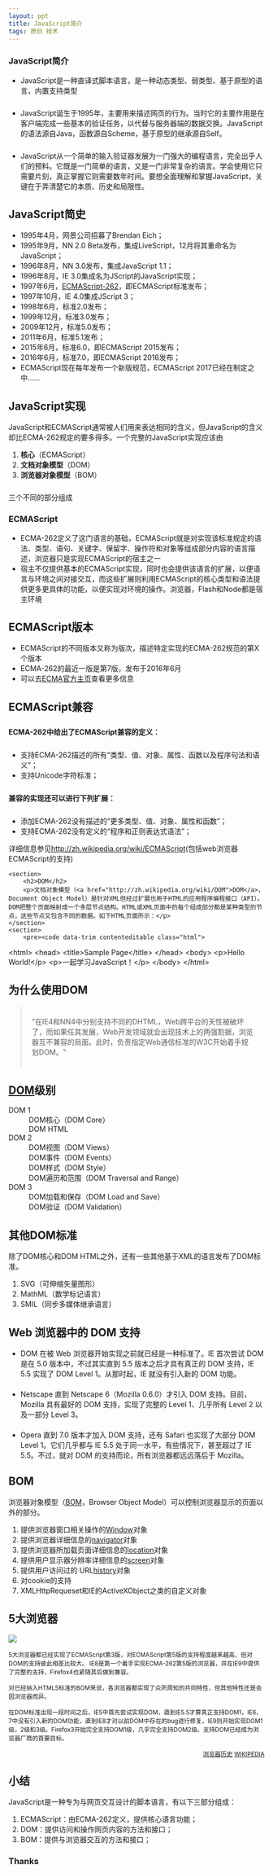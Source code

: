 ```yaml
---
layout: ppt
title: JavaScript简介
tags: 原创 技术
---
```


<section>
	<section>
		<h1>JavaScript简介</h1>
	</section>
	<section>
        <ul>
            <li>JavaScript是一种直译式脚本语言，是一种动态类型、弱类型、基于原型的语言，内置支持类型</li>
            <li class="fragment" style="margin-top: 24px">JavaScript诞生于1995年，主要用来描述网页的行为。当时它的主要作用是在客户端完成一些基本的验证任务，以代替与服务器端的数据交换。JavaScript的语法源自Java，函数源自Scheme，基于原型的继承源自Self。</li>
            <li class="fragment" style="margin-top: 24px">JavaScript从一个简单的输入验证器发展为一门强大的编程语言，完全出乎人们的预料。它既是一门简单的语言，又是一门非常复杂的语言。学会使用它只需要片刻，真正掌握它则需要数年时间。要想全面理解和掌握JavaScript，关键在于弄清楚它的本质、历史和局限性。</li>
        </ul>
	</section>
</section>
<section>
	<section>
		<h2>JavaScript简史</h2>
	</section>
	<section>
        <ul>
            <li>1995年4月，网景公司招募了Brendan Eich；</li>
            <li class="fragment">1995年9月，NN 2.0 Beta发布，集成LiveScript，12月将其重命名为JavaScript；</li>
            <li class="fragment">1996年8月，NN 3.0发布，集成JavaScript 1.1；</li>
            <li class="fragment">1996年8月，IE 3.0集成名为JScript的JavaScript实现；</li>
            <li class="fragment">1997年6月，<a href="http://www.ecma-international.org/publications/standards/Ecma-262.htm">ECMAScript-262</a>，即ECMAScript标准发布；</li>
            <li class="fragment">1997年10月，IE 4.0集成JScript 3；</li>
            <li class="fragment">1998年6月，标准2.0发布；</li>
            <li class="fragment">1999年12月，标准3.0发布；</li>
            <li class="fragment">2009年12月，标准5.0发布；</li>
            <li class="fragment">2011年6月，标准5.1发布；</li>
            <li class="fragment">2015年6月，标准6.0，即ECMAScript 2015发布；</li>
            <li class="fragment">2016年6月，标准7.0，即ECMAScript 2016发布；</li>
            <li class="fragment">ECMAScript现在每年发布一个新版规范，ECMAScript 2017已经在制定之中……</li>
        </ul>
	</section>

</section>
<section>
	<section>
		<h2>JavaScript实现</h2>
	</section>
	<section>
		<p style="text-align: left">JavaScript和ECMAScript通常被人们用来表达相同的含义，但JavaScript的含义却比ECMA-262规定的要多得多。一个完整的JavaScript实现应该由</p>
        <ol>
            <li class="fragment"><strong>核心</strong>（ECMAScript）</li>
            <li class="fragment"><strong>文档对象模型</strong>（DOM）</li>
            <li class="fragment"><strong>浏览器对象模型</strong>（BOM）</li>
        </ol>
        <p class="fragment roll-in" style="margin-top: 24px; text-align: left">三个不同的部分组成</p>
	</section>
	<section>
		<h3>ECMAScript</h3>
        <ul>
            <li class="fragment roll-in">ECMA-262定义了这门语言的基础，ECMAScript就是对实现该标准规定的语法、类型、语句、关键字、保留字、操作符和对象等组成部分内容的语言描述，浏览器只是实现ECMAScript的宿主之一</li>
            <li class="fragment roll-in">宿主不仅提供基本的ECMAScript实现，同时也会提供该语言的扩展，以便语言与环境之间对接交互，而这些扩展则利用ECMAScript的核心类型和语法提供更多更具体的功能，以便实现对环境的操作。浏览器，Flash和Node都是宿主环境</li>
        </ul>
	</section>
    <section>
        <h2>ECMAScript版本</h2>
        <ul>
            <li class="fragment">ECMAScript的不同版本又称为版次，描述特定实现的ECMA-262规范的第X个版本</li>
            <li class="fragment">ECMA-262的最近一版是第7版，发布于2016年6月</li>
            <li class="fragment">可以去<a href="http://www.ecma-international.org/publications/standards/Ecma-262.htm" target="_blank">ECMA官方主页</a>查看更多信息</li>
        </ul>
        <p></p>
    </section>
    <section>
        <h2>ECMAScript兼容</h2>
        <h4 class="fragment roll-in" style="margin: 25px auto;text-align: left">ECMA-262中给出了ECMAScript兼容的定义：</h4>
        <ul class="fragment">
            <li>支持ECMA-262描述的所有“类型、值、对象、属性、函数以及程序句法和语义”；</li>
            <li>支持Unicode字符标准；</li>
        </ul>
        <h4 class="fragment roll-in" style="margin: 25px auto; text-align: left">兼容的实现还可以进行下列扩展：</h4>
        <ul class="fragment">
            <li>添加ECMA-262没有描述的“更多类型、值、对象、属性和函数”；</li>
            <li>支持ECMA-262没有定义的“程序和正则表达式语法”；</li>
        </ul>
        <p class="fragment roll-in" style="text-align: left">详细信息参见<a href="http://zh.wikipedia.org/wiki/ECMAScript">http://zh.wikipedia.org/wiki/ECMAScript</a>(包括web浏览器ECMAScript的支持)</p>
    </section>

	<section>
		<h2>DOM</h2>
		<p>文档对象模型（<a href="http://zh.wikipedia.org/wiki/DOM">DOM</a>，Document Object Model）是针对XML但经过扩展也用于HTML的应用程序编程接口（API）。DOM把整个页面映射成一个多层节点结构。HTML或XML页面中的每个组成部分都是某种类型的节点，这些节点又包含不同的数据。如下HTML页面所示：</p>
	</section>
	<section>
		<pre><code data-trim contenteditable class="html">
&lt;html&gt;
    &lt;head&gt;
        &lt;title&gt;Sample Page&lt;/title&gt;
    &lt;/head&gt;
    &lt;body&gt;
        &lt;p&gt;Hello World!&lt;/p&gt;
        &lt;p&gt;一起学习JavaScript！&lt;/p&gt;
    &lt;/body&gt;
&lt;/html&gt;
		</code></pre>
	</section>
    <section>
        <h2>为什么使用DOM</h2>
        <blockquote style="padding: 20px">"在IE4和NN4中分别支持不同的DHTML，Web跨平台的天性被破坏了，而如果任其发展，Web开发领域就会出现技术上的两强割据，浏览器互不兼容的局面。此时，负责指定Web通信标准的W3C开始着手规划DOM。"</blockquote>
    </section>
    <section>
        <h2><a href="https://www.w3.org/DOM/" target="_blank">DOM</a>级别</h2>
        <dl>
		    <dt>DOM 1</dt>
			<dd>DOM核心（DOM Core）</dd>
			<dd>DOM HTML</dd>
            <dt>DOM 2</dt>
			<dd>DOM视图（DOM Views）</dd>
			<dd>DOM事件（DOM Events）</dd>
			<dd>DOM样式（DOM Style）</dd>
			<dd>DOM遍历和范围（DOM Traversal and Range）</dd>
            <dt>DOM 3</dt>
			<dd>DOM加载和保存（DOM Load and Save）</dd>
			<dd>DOM验证（DOM Validation）</dd>
        </dl>
    </section>
    <section>
        <h2>其他DOM标准</h2>
        <p style="text-align: left">除了DOM核心和DOM HTML之外，还有一些其他基于XML的语言发布了DOM标准。</p>
        <ol>
            <li>SVG（可伸缩矢量图形）</li>
            <li>MathML（数学标记语言）</li>
            <li>SMIL（同步多媒体继承语言）</li>
        </ol>
    </section>
    <section>
        <h2>Web 浏览器中的 DOM 支持</h2>
        <ul>
            <li class="fragment roll-in ">DOM 在被 Web 浏览器开始实现之前就已经是一种标准了。IE 首次尝试 DOM 是在 5.0 版本中，不过其实直到 5.5 版本之后才具有真正的 DOM 支持，IE 5.5 实现了 DOM Level 1。从那时起，IE 就没有引入新的 DOM 功能。</li>
            <li style="margin: 20px 0" class="fragment roll-in">Netscape 直到 Netscape 6（Mozilla 0.6.0）才引入 DOM 支持。目前，Mozilla 具有最好的 DOM 支持，实现了完整的 Level 1、几乎所有 Level 2 以及一部分 Level 3。</li>
            <li class="fragment roll-in">Opera 直到 7.0 版本才加入 DOM 支持，还有 Safari 也实现了大部分 DOM Level 1。它们几乎都与 IE 5.5 处于同一水平，有些情况下，甚至超过了 IE 5.5。不过，就对 DOM 的支持而论，所有浏览器都远远落后于 Mozilla。</li>
        </ul>
    </section>
	<section>
		<h2>BOM</h2>
		<p style="text-align: left">浏览器对象模型（<a href="http://www.w3cschool.cn/pro_js_implement.html#BOM">BOM</a>，Browser Object Model）可以控制浏览器显示的页面以外的部分。</p>
		<ol>
			<li>提供浏览器窗口相关操作的<a href="http://www.w3cschool.cn/dom_obj_window.html">Window</a>对象</li>
			<li>提供浏览器详细信息的<a href="http://www.w3cschool.cn/dom_obj_navigator.html">navigator</a>对象</li>
			<li>提供浏览器所加载页面详细信息的<a href="http://www.w3cschool.cn/dom_obj_location.html">location</a>对象</li>
			<li>提供用户显示器分辨率详细信息的<a href="http://www.w3cschool.cn/dom_obj_screen.html">screen</a>对象</li>
			<li>提供用户访问过的 URL<a href="http://www.w3cschool.cn/dom_obj_history.html">history</a>对象</li>
			<li>对cookie的支持</li>
			<li>XMLHttpRequeset和IE的ActiveXObject之类的自定义对象</li>
		</ol>
	</section>
</section>
<section>
	<section>
		<h2>5大浏览器</h2>
	</section>
	<section>
        <img src="/tech/media/web-browsers.png" />
		<p class="fragment" style="text-align: left">
            <small>
                5大浏览器都已经实现了ECMAScript第3版，对ECMAScript第5版的支持程度越来越高，但对DOM的支持彼此相差比较大。
                IE8是第一个着手实现ECMA-262第5版的浏览器，并在IE9中提供了完整的支持，Firefox4也紧随其后做到兼容。
            </small>
        </p>
        <p class="fragment" style="text-align: left">
            <small class="highlight-red">
                对已经纳入HTML5标准的BOM来说，各浏览器都实现了众所周知的共同特性，但其他特性还是会因浏览器而异。
            </small>
        </p>
		<p class="fragment" style="text-align: left">
            <small class="highlight-red">
                在DOM标准出现一段时间之后，IE5中首先尝试实现DOM，直到IE5.5才算真正支持DOM1，IE6，7中没有引入新的DOM功能，直到IE8才对以前DOM中存在的bug进行修复，IE9则开始实现DOM1级，2级和3级。Firefox3开始完全支持DOM1级，几乎完全支持DOM2级。支持DOM已经成为浏览器厂商的首要目标。
            </small>
        </p>
		<p class="fragment" style="text-align: right">
            <small class="highlight-red">
                <a href="/tech/media/timeline-of-web-browsers.svg">浏览器历史</a>
                <a target="_blank" href="https://en.wikipedia.org/wiki/History_of_the_web_browser">WIKIPEDIA</a>
            </small>
        </p>
	</section>
</section>
<section>
	<section>
	    <h2>小结</h2>
        <p style="text-align: left">JavaScript是一种专为与网页交互设计的脚本语言，有以下三部分组成：</p>
        <ol class="fragment">
            <li>ECMAScript：由ECMA-262定义，提供核心语言功能；</li>
            <li>DOM：提供访问和操作网页内容的方法和接口；</li>
            <li>BOM：提供与浏览器交互的方法和接口；</li>
        </ol>
	</section>
</section>
<section>
    <section>
        <h1>Thanks</h1>
    </section>
</section>
